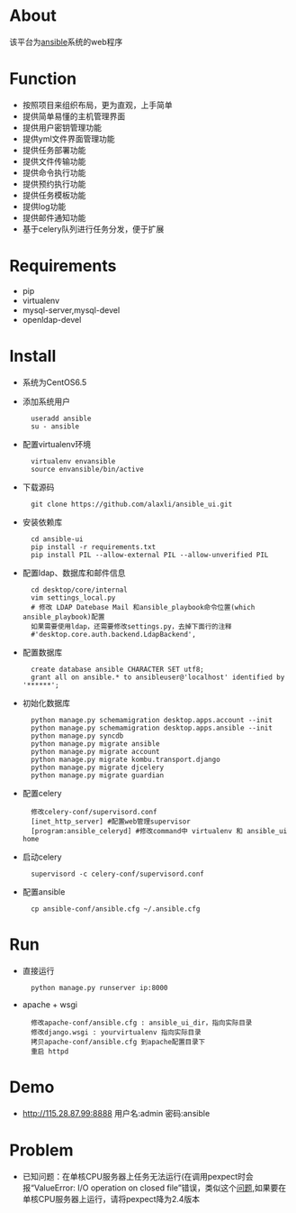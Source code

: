 About
=====
该平台为[ansible](https://github.com/ansible/ansible)系统的web程序


Function
=====
* 按照项目来组织布局，更为直观，上手简单
* 提供简单易懂的主机管理界面
* 提供用户密钥管理功能
* 提供yml文件界面管理功能
* 提供任务部署功能
* 提供文件传输功能
* 提供命令执行功能
* 提供预约执行功能
* 提供任务模板功能
* 提供log功能
* 提供邮件通知功能
* 基于celery队列进行任务分发，便于扩展

Requirements
=====
* pip
* virtualenv
* mysql-server,mysql-devel
* openldap-devel

Install
=====
* 系统为CentOS6.5
* 添加系统用户

    
        useradd ansible
        su - ansible


* 配置virtualenv环境


        virtualenv envansible
        source envansible/bin/active


* 下载源码


        git clone https://github.com/alaxli/ansible_ui.git


* 安装依赖库


        cd ansible-ui
        pip install -r requirements.txt
        pip install PIL --allow-external PIL --allow-unverified PIL
    

* 配置ldap、数据库和邮件信息


        cd desktop/core/internal
        vim settings_local.py 
        # 修改 LDAP Datebase Mail 和ansible_playbook命令位置(which ansible_playbook)配置
        如果需要使用ldap，还需要修改settings.py，去掉下面行的注释
        #'desktop.core.auth.backend.LdapBackend',


* 配置数据库


        create database ansible CHARACTER SET utf8;
        grant all on ansible.* to ansibleuser@'localhost' identified by '******';


* 初始化数据库

        python manage.py schemamigration desktop.apps.account --init
        python manage.py schemamigration desktop.apps.ansible --init
        python manage.py syncdb
        python manage.py migrate ansible
        python manage.py migrate account
        python manage.py migrate kombu.transport.django
        python manage.py migrate djcelery
        python manage.py migrate guardian


* 配置celery


        修改celery-conf/supervisord.conf
        [inet_http_server] #配置web管理supervisor
        [program:ansible_celeryd] #修改command中 virtualenv 和 ansible_ui home


* 启动celery


        supervisord -c celery-conf/supervisord.conf


* 配置ansible


        cp ansible-conf/ansible.cfg ~/.ansible.cfg


Run
=====
* 直接运行


        python manage.py runserver ip:8000


* apache + wsgi

        修改apache-conf/ansible.cfg : ansible_ui_dir，指向实际目录
        修改django.wsgi : yourvirtualenv 指向实际目录
        拷贝apache-conf/ansible.cfg 到apache配置目录下
        重启 httpd


Demo
=====
* http://115.28.87.99:8888 用户名:admin 密码:ansible 

Problem
=====
* 已知问题：在单核CPU服务器上任务无法运行(在调用pexpect时会报“ValueError: I/O operation on closed file”错误，类似这个[问题](http://stackoverflow.com/questions/24524162/pexpect-runs-failed-when-use-multiprocessing),如果要在单核CPU服务器上运行，请将pexpect降为2.4版本
